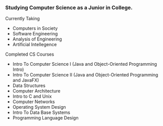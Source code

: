 ### Studying Computer Science as a Junior in College.

Currently Taking
- Computers in Society
- Software Engineering
- Analysis of Engineering
- Artificial Intellegence

Completed CS Courses
- Intro To Computer Science I (Java and Object-Oriented Programming Intro)
- Intro To Computer Science II (Java and Object-Oriented Programming and JavaFX)
- Data Structures
- Computer Architecture
- Intro to C and Unix
- Computer Networks
- Operating System Design
- Intro To Data Base Systems
- Programming Language Design
<!--
**CEKlopfenstein/CEKlopfenstein** is a ✨ _special_ ✨ repository because its `README.md` (this file) appears on your GitHub profile.

Here are some ideas to get you started:

- 🔭 I’m currently working on ...
- 🌱 I’m currently learning ...
- 👯 I’m looking to collaborate on ...
- 🤔 I’m looking for help with ...
- 💬 Ask me about ...
- 📫 How to reach me: ...
- 😄 Pronouns: ...
- ⚡ Fun fact: ...
-->
